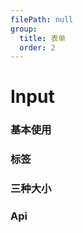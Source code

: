 ```yaml
---
filePath: null
group:
  title: 表单
  order: 2
---
```


# Input

### 基本使用

<code src='./demo.tsx'></code>

### 标签

<code src='./demo02.tsx'></code>

### 三种大小

<code src='./demo03.tsx'></code>

### Api

<API hideTitle src='./inputApi.tsx'></API>
